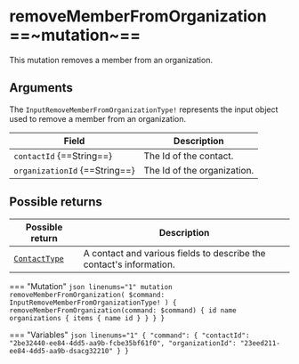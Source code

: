 # removeMemberFromOrganization ==~mutation~==

This mutation removes a member from an organization.

## Arguments

The `InputRemoveMemberFromOrganizationType!` represents the input object used to remove a member from an organization.

| Field                          | Description                           |
|--------------------------------|---------------------------------------|
| `contactId` {==String==}       | The Id of the contact.                |
| `organizationId` {==String==}  | The Id of the organization.           |


## Possible returns

| Possible return                                         | Description                                                       	   |
|-------------------------------------------------------- |----------------------------------------------------------------------- |
| [`ContactType`](../Objects/MemberType.md)               |  A contact and various fields to describe the contact's information.   |


=== "Mutation"
    ```json linenums="1"
    mutation removeMemberFromOrganization(
    $command: InputRemoveMemberFromOrganizationType!
    ) {
    removeMemberFromOrganization(command: $command) {
        id
        name
        organizations {
        items {
            name
            id
        }
        }
    }
    }
    ```

=== "Variables"
    ```json linenums="1"
    {
    "command": {
        "contactId": "2be32440-ee84-4dd5-aa9b-fcbe35bf61f0",
        "organizationId": "23eed211-ee84-4dd5-aa9b-dsacg32210"
    }
    }
    ```

